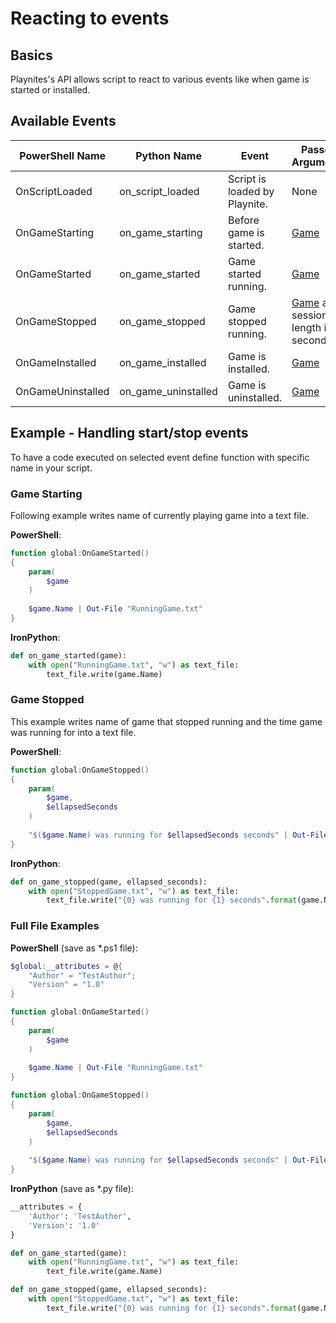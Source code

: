 Reacting to events
=====================

Basics
---------------------

Playnites's API allows script to react to various events like when game is started or installed.

Available Events
---------------------

|PowerShell Name | Python Name | Event | Passed Arguments |
| - | - | - | - |
| OnScriptLoaded | on_script_loaded | Script is loaded by Playnite. | None |
| OnGameStarting | on_game_starting | Before game is started. | [Game](xref:Playnite.SDK.Models.Game) |
| OnGameStarted | on_game_started | Game started running. | [Game](xref:Playnite.SDK.Models.Game) |
| OnGameStopped | on_game_stopped | Game stopped running.  | [Game](xref:Playnite.SDK.Models.Game) and session length in seconds |
| OnGameInstalled | on_game_installed | Game is installed. | [Game](xref:Playnite.SDK.Models.Game) |
| OnGameUninstalled | on_game_uninstalled | Game is uninstalled. | [Game](xref:Playnite.SDK.Models.Game) |

Example - Handling start/stop events
---------------------

To have a code executed on selected event define function with specific name in your script.

### Game Starting

Following example writes name of currently playing game into a text file.

**PowerShell**:

```powershell
function global:OnGameStarted()
{
    param(
        $game
    )
    
    $game.Name | Out-File "RunningGame.txt"
}
```

**IronPython**:

```python
def on_game_started(game):
    with open("RunningGame.txt", "w") as text_file:
        text_file.write(game.Name)
```

### Game Stopped

This example writes name of game that stopped running and the time game was running for into a text file.

**PowerShell**:

```powershell
function global:OnGameStopped()
{
    param(
        $game,
        $ellapsedSeconds
    )
    
    "$($game.Name) was running for $ellapsedSeconds seconds" | Out-File "StoppedGame.txt"
}
```
**IronPython**:

```python
def on_game_stopped(game, ellapsed_seconds):
    with open("StoppedGame.txt", "w") as text_file:
        text_file.write("{0} was running for {1} seconds".format(game.Name, ellapsed_seconds))
```

### Full File Examples

**PowerShell** (save as *.ps1 file):

```powershell
$global:__attributes = @{
    "Author" = "TestAuthor";
    "Version" = "1.0"
}

function global:OnGameStarted()
{
    param(
        $game
    )
    
    $game.Name | Out-File "RunningGame.txt"
}

function global:OnGameStopped()
{
    param(
        $game,
        $ellapsedSeconds
    )
    
    "$($game.Name) was running for $ellapsedSeconds seconds" | Out-File "StoppedGame.txt"
}
```

**IronPython** (save as *.py file):

```python
__attributes = {
    'Author': 'TestAuthor',
    'Version': '1.0'
}

def on_game_started(game):
    with open("RunningGame.txt", "w") as text_file:
        text_file.write(game.Name)

def on_game_stopped(game, ellapsed_seconds):
    with open("StoppedGame.txt", "w") as text_file:
        text_file.write("{0} was running for {1} seconds".format(game.Name, ellapsed_seconds))
```